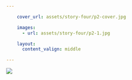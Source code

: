```yaml
---

    cover_url: assets/story-four/p2-cover.jpg

    images:
      - url: assets/story-four/p2-1.jpg

    layout:
      content_valign: middle

---
```


<img src="assets/story-four/p2-1.jpg" data-media-id="images:1">
